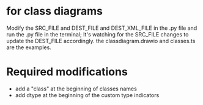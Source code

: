 # for class diagrams
Modify the SRC_FILE and DEST_FILE and DEST_XML_FILE in the .py file and run the .py file in the terminal; It's watching for the SRC_FILE changes to update the DEST_FILE accordingly.
the classdiagram.drawio and classes.ts are the examples.

# Required modifications
- add a "class" at the beginning of classes names
- add dtype at the beginning of the custom type indicators